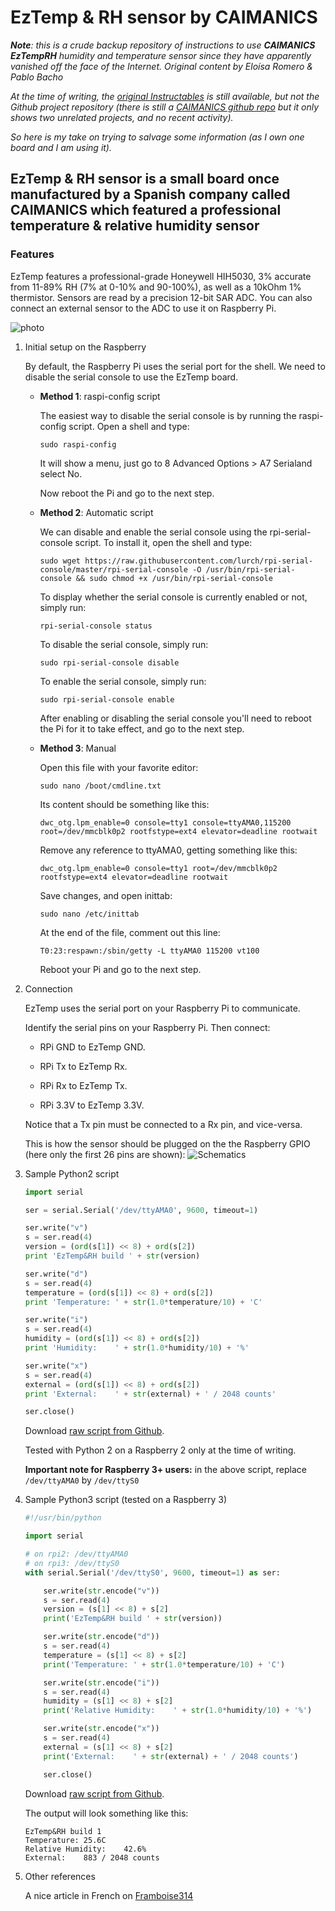 # EzTemp & RH sensor by CAIMANICS

___Note__: this is a crude backup repository of instructions to use __CAIMANICS EzTempRH__ humidity and temperature sensor since they have apparently vanished off the face of the Internet. Original content by Eloísa Romero & Pablo Bacho_

_At the time of writing, the [original Instructables](https://www.instructables.com/id/Easy-Temperature-and-Humidity-on-Raspberry-Pi/) is still available, but not the Github project repository (there is still a [CAIMANICS github repo](https://github.com/CAIMANICS/) but it only shows two unrelated projects, and no recent activity)._

_So here is my take on trying to salvage some information (as I own one board and I am using it)._

## EzTemp & RH sensor is a small board once manufactured by a Spanish company called CAIMANICS which featured a professional temperature & relative humidity sensor

### Features

EzTemp features a professional-grade Honeywell HIH5030, 3% accurate from 11-89% RH (7% at 0-10% and 90-100%), as well as a 10kOhm 1% thermistor. Sensors are read by a precision 12-bit SAR ADC. You can also connect an external sensor to the ADC to use it on Raspberry Pi.

![photo](./tindie_photo.jpg)

1. Initial setup on the Raspberry

    By default, the Raspberry Pi uses the serial port for the shell. We need to disable the serial console to use the EzTemp board.

    * __Method 1__: raspi-config script

        The easiest way to disable the serial console is by running the raspi-config script. Open a shell and type:

        ```sudo raspi-config```
        
        It will show a menu, just go to 8 Advanced Options > A7 Serialand select No.

        Now reboot the Pi and go to the next step.

    * __Method 2__: Automatic script

        We can disable and enable the serial console using the rpi-serial-console script. To install it, open the shell and type:

        ```sudo wget https://raw.githubusercontent.com/lurch/rpi-serial-console/master/rpi-serial-console -O /usr/bin/rpi-serial-console && sudo chmod +x /usr/bin/rpi-serial-console```

        To display whether the serial console is currently enabled or not, simply run:

        ```rpi-serial-console status```

        To disable the serial console, simply run:

        ```sudo rpi-serial-console disable```

        To enable the serial console, simply run:

        ```sudo rpi-serial-console enable```

        After enabling or disabling the serial console you'll need to reboot the Pi for it to take effect, and go to the next step.

    * __Method 3__: Manual

        Open this file with your favorite editor:

        ```sudo nano /boot/cmdline.txt```

        Its content should be something like this:

        ```dwc_otg.lpm_enable=0 console=tty1 console=ttyAMA0,115200 root=/dev/mmcblk0p2 rootfstype=ext4 elevator=deadline rootwait```

        Remove any reference to ttyAMA0, getting something like this:

        ```dwc_otg.lpm_enable=0 console=tty1 root=/dev/mmcblk0p2 rootfstype=ext4 elevator=deadline rootwait```

        Save changes, and open inittab:

        ```sudo nano /etc/inittab```

        At the end of the file, comment out this line:

        ```T0:23:respawn:/sbin/getty -L ttyAMA0 115200 vt100```

        Reboot your Pi and go to the next step.

1. Connection

    EzTemp uses the serial port on your Raspberry Pi to communicate.

    Identify the serial pins on your Raspberry Pi. Then connect:

    * RPi GND to EzTemp GND.

    * RPi Tx to EzTemp Rx.

    * RPi Rx to EzTemp Tx.

    * RPi 3.3V to EzTemp 3.3V.

    Notice that a Tx pin must be connected to a Rx pin, and vice-versa.

    This is how the sensor should be plugged on the the Raspberry GPIO (here only the first 26 pins are shown):
    ![Schematics](./EzTemp_RH_GPIO_connection.jpg "Schematics")

1. Sample Python2 script

    ```python
    import serial

    ser = serial.Serial('/dev/ttyAMA0', 9600, timeout=1)

    ser.write("v")
    s = ser.read(4)
    version = (ord(s[1]) << 8) + ord(s[2])
    print 'EzTemp&RH build ' + str(version)

    ser.write("d")
    s = ser.read(4)
    temperature = (ord(s[1]) << 8) + ord(s[2])
    print 'Temperature: ' + str(1.0*temperature/10) + 'C'

    ser.write("i")
    s = ser.read(4)
    humidity = (ord(s[1]) << 8) + ord(s[2])
    print 'Humidity:    ' + str(1.0*humidity/10) + '%'

    ser.write("x")
    s = ser.read(4)
    external = (ord(s[1]) << 8) + ord(s[2])
    print 'External:    ' + str(external) + ' / 2048 counts'

    ser.close()
    ```

    Download [raw script from Github](https://github.com/mrouillard/EZTempRH/raw/master/EzTempRH.py).

    Tested with Python 2 on a Raspberry 2 only at the time of writing.

    __Important note for Raspberry 3+ users:__ in the above script, replace ```/dev/ttyAMA0``` by ```/dev/ttyS0```

1. Sample Python3 script (tested on a Raspberry 3)

    ```python
    #!/usr/bin/python

    import serial

    # on rpi2: /dev/ttyAMA0
    # on rpi3: /dev/ttyS0
    with serial.Serial('/dev/ttyS0', 9600, timeout=1) as ser:

        ser.write(str.encode("v"))
        s = ser.read(4)
        version = (s[1] << 8) + s[2]
        print('EzTemp&RH build ' + str(version))

        ser.write(str.encode("d"))
        s = ser.read(4)
        temperature = (s[1] << 8) + s[2]
        print('Temperature: ' + str(1.0*temperature/10) + 'C')

        ser.write(str.encode("i"))
        s = ser.read(4)
        humidity = (s[1] << 8) + s[2]
        print('Relative Humidity:    ' + str(1.0*humidity/10) + '%')

        ser.write(str.encode("x"))
        s = ser.read(4)
        external = (s[1] << 8) + s[2]
        print('External:    ' + str(external) + ' / 2048 counts')

        ser.close()
    ```
    Download [raw script from Github](https://github.com/mrouillard/EZTempRH/raw/master/EzTempRH_python3.py).

    The output will look something like this:

    ```shell
    EzTemp&RH build 1
    Temperature: 25.6C
    Relative Humidity:    42.6%
    External:    883 / 2048 counts
    ```

1. Other references

    A nice article in French on [Framboise314](https://www.framboise314.fr/carte-dextension-humiditetemperature-pour-le-raspberry-pi/)
